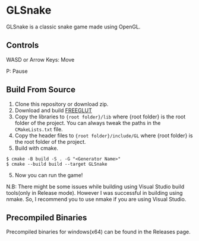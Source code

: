 # GLSnake
GLSnake is a classic snake game made using OpenGL.

## Controls
WASD or Arrow Keys: Move

P: Pause

## Build From Source

1. Clone this repository or download zip.
2. Download and build [FREEGLUT](https://sourceforge.net/projects/freeglut/)
3. Copy the libraries to `{root folder}/lib` where {root folder} is the root folder of the project. You can always tweak the paths in the `CMakeLists.txt` file.
4. Copy the header files to `{root folder}/include/GL` where {root folder} is the root folder of the project.
5. Build with cmake.
```
$ cmake -B build -S . -G "<Generator Name>"
$ cmake --build build --target GLSnake
```
5. Now you can run the game!

N.B: There might be some issues while building using Visual Studio build tools(only in Release mode). However I was successful in building using nmake.
So, I recommend you to use nmake if you are using Visual Studio.

## Precompiled Binaries
Precompiled binaries for windows(x64) can be found in the Releases page.